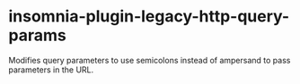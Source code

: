 # insomnia-plugin-legacy-http-query-params
Modifies query parameters to use semicolons instead of ampersand to pass parameters in the URL.
